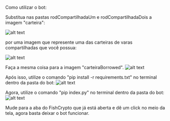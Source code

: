 Como utilizar o bot:

Substitua nas pastas rodCompartilhadaUm e rodCompartilhadaDois a imagem "carteira":

![alt text](https://github.com/cassioate/fishcrypto/blob/contaUnica/v1/readme/rodCompartilhada.png)

por uma imagem que represente uma das carteiras de varas compartilhadas que você possua:

![alt text](https://github.com/cassioate/fishcrypto/blob/contaUnica/v1/readme/Rods.png)

Faça a mesma coisa para a imagem "carteiraBorrowed".
![alt text](https://github.com/cassioate/fishcrypto/blob/contaUnica/v1/readme/rodCompartilhadaBorrowed.png)


Após isso, utilize o comando "pip install -r requirements.txt" no terminal dentro da pasta do bot:
![alt text](https://github.com/cassioate/fishcrypto/blob/contaUnica/v1/readme/pipInstall.png)


Agora, utilize o comando "pip index.py" no terminal dentro da pasta do bot:
![alt text](https://github.com/cassioate/fishcrypto/blob/contaUnica/v1/readme/pipInstall.png)

Mude para a aba do FishCrypto que já está aberta e dê um click no meio da tela, agora basta deixar o bot funcionar.
